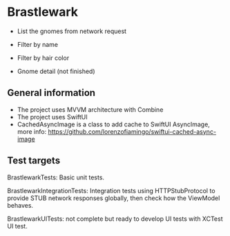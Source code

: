 # Brastlewark

- List the gnomes from network request
- Filter by name
- Filter by hair color

- Gnome detail (not finished)  

## General information

- The project uses MVVM architecture with Combine
- The project uses SwiftUI
- CachedAsyncImage is a class to add cache to SwiftUI AsyncImage, more info: https://github.com/lorenzofiamingo/swiftui-cached-async-image

## Test targets

BrastlewarkTests: Basic unit tests.

BrastlewarkIntegrationTests: Integration tests using HTTPStubProtocol to provide STUB network responses globally, then check how the ViewModel behaves.

BrastlewarkUITests: not complete but ready to develop UI tests with XCTest UI test.
